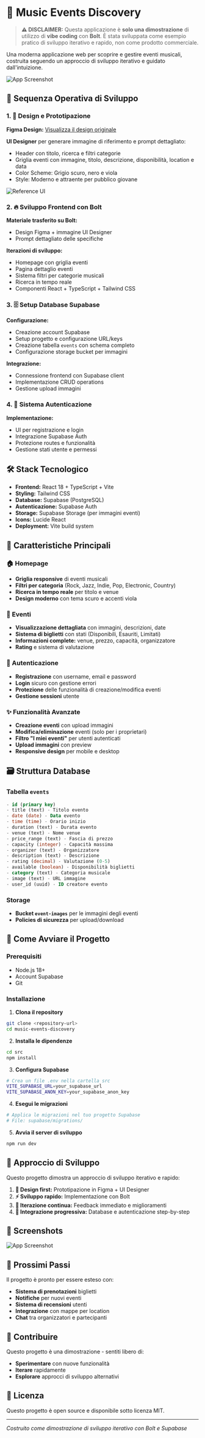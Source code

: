 # 🎵 Music Events Discovery

> **⚠️ DISCLAIMER:** Questa applicazione è **solo una dimostrazione** di utilizzo di **vibe coding** con **Bolt**. È stata sviluppata come esempio pratico di sviluppo iterativo e rapido, non come prodotto commerciale.

Una moderna applicazione web per scoprire e gestire eventi musicali, costruita seguendo un approccio di sviluppo iterativo e guidato dall'intuizione.

![App Screenshot](docs/screenshot%20app.png)

## 🚀 Sequenza Operativa di Sviluppo

### 1. 🎨 Design e Prototipazione

**Figma Design:** [Visualizza il design originale](https://www.figma.com/design/o30zAO58vSMHHRorlaWAdO/Music-Events-Discovery?node-id=0-1&t=UDpzCvbXn3FB4lEY-1)

**UI Designer** per generare immagine di riferimento e prompt dettagliato:
- Header con titolo, ricerca e filtri categorie
- Griglia eventi con immagine, titolo, descrizione, disponibilità, location e data
- Color Scheme: Grigio scuro, nero e viola
- Style: Moderno e attraente per pubblico giovane

![Reference UI](docs/reference_ui_image_by_UI-Designer.png)

### 2. 🔥 Sviluppo Frontend con Bolt

**Materiale trasferito su Bolt:**
- Design Figma + immagine UI Designer
- Prompt dettagliato delle specifiche

**Iterazioni di sviluppo:**
- Homepage con griglia eventi
- Pagina dettaglio eventi
- Sistema filtri per categorie musicali
- Ricerca in tempo reale
- Componenti React + TypeScript + Tailwind CSS

### 3. 🗄️ Setup Database Supabase

**Configurazione:**
- Creazione account Supabase
- Setup progetto e configurazione URL/keys
- Creazione tabella `events` con schema completo
- Configurazione storage bucket per immagini

**Integrazione:**
- Connessione frontend con Supabase client
- Implementazione CRUD operations
- Gestione upload immagini

### 4. 👥 Sistema Autenticazione

**Implementazione:**
- UI per registrazione e login
- Integrazione Supabase Auth
- Protezione routes e funzionalità
- Gestione stati utente e permessi

## 🛠️ Stack Tecnologico

- **Frontend:** React 18 + TypeScript + Vite
- **Styling:** Tailwind CSS
- **Database:** Supabase (PostgreSQL)
- **Autenticazione:** Supabase Auth
- **Storage:** Supabase Storage (per immagini eventi)
- **Icons:** Lucide React
- **Deployment:** Vite build system

## 🎨 Caratteristiche Principali

### 🏠 Homepage
- **Griglia responsive** di eventi musicali
- **Filtri per categoria** (Rock, Jazz, Indie, Pop, Electronic, Country)
- **Ricerca in tempo reale** per titolo e venue
- **Design moderno** con tema scuro e accenti viola

### 📱 Eventi
- **Visualizzazione dettagliata** con immagini, descrizioni, date
- **Sistema di biglietti** con stati (Disponibili, Esauriti, Limitati)
- **Informazioni complete:** venue, prezzo, capacità, organizzatore
- **Rating** e sistema di valutazione

### 👤 Autenticazione
- **Registrazione** con username, email e password
- **Login** sicuro con gestione errori
- **Protezione** delle funzionalità di creazione/modifica eventi
- **Gestione sessioni** utente

### ✨ Funzionalità Avanzate
- **Creazione eventi** con upload immagini
- **Modifica/eliminazione** eventi (solo per i proprietari)
- **Filtro "I miei eventi"** per utenti autenticati
- **Upload immagini** con preview
- **Responsive design** per mobile e desktop

## 🗃️ Struttura Database

### Tabella `events`
```sql
- id (primary key)
- title (text) - Titolo evento
- date (date) - Data evento
- time (time) - Orario inizio
- duration (text) - Durata evento
- venue (text) - Nome venue
- price_range (text) - Fascia di prezzo
- capacity (integer) - Capacità massima
- organizer (text) - Organizzatore
- description (text) - Descrizione
- rating (decimal) - Valutazione (0-5)
- available (boolean) - Disponibilità biglietti
- category (text) - Categoria musicale
- image (text) - URL immagine
- user_id (uuid) - ID creatore evento
```

### Storage
- **Bucket `event-images`** per le immagini degli eventi
- **Policies di sicurezza** per upload/download

## 🚀 Come Avviare il Progetto

### Prerequisiti
- Node.js 18+
- Account Supabase
- Git

### Installazione

1. **Clona il repository**
```bash
git clone <repository-url>
cd music-events-discovery
```

2. **Installa le dipendenze**
```bash
cd src
npm install
```

3. **Configura Supabase**
```bash
# Crea un file .env nella cartella src
VITE_SUPABASE_URL=your_supabase_url
VITE_SUPABASE_ANON_KEY=your_supabase_anon_key
```

4. **Esegui le migrazioni**
```bash
# Applica le migrazioni nel tuo progetto Supabase
# File: supabase/migrations/
```

5. **Avvia il server di sviluppo**
```bash
npm run dev
```

## 🎯 Approccio di Sviluppo

Questo progetto dimostra un approccio di sviluppo iterativo e rapido:

1. **🎨 Design first:** Prototipazione in Figma + UI Designer
2. **⚡ Sviluppo rapido:** Implementazione con Bolt
3. **🔄 Iterazione continua:** Feedback immediato e miglioramenti
4. **🚀 Integrazione progressiva:** Database e autenticazione step-by-step

## 📸 Screenshots

![App Screenshot](docs/screenshot%20app.png)

## 🔮 Prossimi Passi

Il progetto è pronto per essere esteso con:
- **Sistema di prenotazioni** biglietti
- **Notifiche** per nuovi eventi
- **Sistema di recensioni** utenti
- **Integrazione** con mappe per location
- **Chat** tra organizzatori e partecipanti

## 🤝 Contribuire

Questo progetto è una dimostrazione - sentiti libero di:
- **Sperimentare** con nuove funzionalità
- **Iterare** rapidamente
- **Esplorare** approcci di sviluppo alternativi

## 📄 Licenza

Questo progetto è open source e disponibile sotto licenza MIT.

---

*Costruito come dimostrazione di sviluppo iterativo con Bolt e Supabase*
